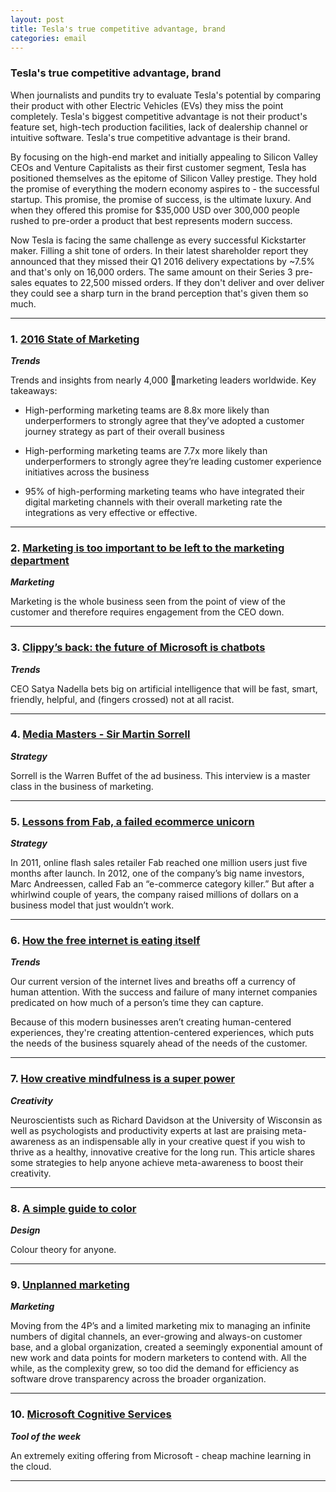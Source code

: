 ```yaml
---
layout: post
title: Tesla's true competitive advantage, brand
categories: email
---
```


### Tesla's true competitive advantage, brand

When journalists and pundits try to evaluate Tesla's potential by comparing their product with other Electric Vehicles (EVs) they miss the point completely. Tesla's biggest competitive advantage is not their product's feature set, high-tech production facilities, lack of dealership channel or intuitive software. Tesla's true competitive advantage is their brand.

By focusing on the high-end market and initially appealing to Silicon Valley CEOs and Venture Capitalists as their first customer segment, Tesla has positioned themselves as the epitome of Silicon Valley prestige. They hold the promise of everything the modern economy aspires to - the successful startup. This promise, the promise of success, is the ultimate luxury. And when they offered this promise for $35,000 USD over 300,000 people rushed to pre-order a product that best represents modern success.

Now Tesla is facing the same challenge as every successful Kickstarter maker. Filling a shit tone of orders. In their latest shareholder report they announced that they missed their Q1 2016 delivery expectations by ~7.5% and that's only on 16,000 orders. The same amount on their Series 3 pre-sales equates to 22,500 missed orders. If they don't deliver and over deliver they could see a sharp turn in the brand perception that's given them so much.

***

### 1. [2016 State of Marketing][statemark]
_<strong>Trends</strong>_

Trends and insights from nearly 4,000 marketing leaders worldwide. Key takeaways:

* High-performing marketing teams are 8.8x more likely than underperformers to strongly agree that they’ve adopted a customer journey strategy as part of their overall business

* High-performing marketing teams are 7.7x more likely than underperformers to strongly agree they’re leading customer experience initiatives across the business

* 95% of high-performing marketing teams who have integrated their digital marketing channels with their overall marketing rate the integrations as very effective or effective.

[statemark]:http://interactive.salesforce.com/state-of-marketing

***

### 2. [Marketing is too important to be left to the marketing department][mardept]
_<strong>Marketing</strong>_

Marketing is the whole business seen from the point of view of the customer and therefore requires engagement from the CEO down.

[mardept]:http://kellblog.com/2016/03/28/marketing-is-too-important-to-be-left-to-the-marketing-department

***

### 3. [Clippy’s back: the future of Microsoft is chatbots][microsoftchat]
_<strong>Trends</strong>_

CEO Satya Nadella bets big on artificial intelligence that will be fast, smart, friendly, helpful, and (fingers crossed) not at all racist.

[microsoftchat]:http://www.bloomberg.com/features/2016-microsoft-future-ai-chatbots/

***

### 4. [Media Masters - Sir Martin Sorrell][sirmsorrell]
_<strong>Strategy</strong>_

Sorrell is the Warren Buffet of the ad business. This interview is a master class in the business of marketing.

[sirmsorrell]:http://www.mediafocus.org.uk/martin-sorrell

***

### 5. [Lessons from Fab, a failed ecommerce unicorn][fablessons]
_<strong>Strategy</strong>_

In 2011, online flash sales retailer Fab reached one million users just five months after launch. In 2012, one of the company’s big name investors, Marc Andreessen, called Fab an “e-commerce category killer.” But after a whirlwind couple of years, the company raised millions of dollars on a business model that just wouldn’t work.

[fablessons]:https://medium.com/@Quibb/lessons-from-fab-a-failed-ecommerce-unicorn-dd66b57d5b6e#.234xh9sp3

***

### 6. [How the free internet is eating itself][freeint]
_<strong>Trends</strong>_

Our current version of the internet lives and breaths off a currency of human attention. With the success and failure of many internet companies predicated on how much of a person’s time they can capture.

Because of this modern businesses aren’t creating human-centered experiences, they're creating attention-centered experiences, which puts the needs of the business squarely ahead of the needs of the customer.

[freeint]:https://medium.com/re-write/instagram-and-the-cult-of-the-attention-web-how-the-free-internet-is-eating-itself-909b5713055e#.kdkeszxds

***

### 7. [How creative mindfulness is a super power][cretivemind]
_<strong>Creativity</strong>_

Neuroscientists such as Richard Davidson at the University of Wisconsin as well as psychologists and productivity experts at last are praising meta-awareness as an indispensable ally in your creative quest if you wish to thrive as a healthy, innovative creative for the long run. This article shares some strategies to help anyone achieve meta-awareness to boost their creativity.

[cretivemind]:http://www.creativitypost.com/create/creative_mindfulness_super_power

***

### 8. [A simple guide to color][color]
_<strong>Design</strong>_

Colour theory for anyone.

[color]:https://www.smashingmagazine.com/2016/04/web-developer-guide-color/

***

### 9. [Unplanned marketing][unplanned]
_<strong>Marketing</strong>_

Moving from the 4P’s and a limited marketing mix to managing an infinite numbers of digital channels, an ever-growing and always-on customer base, and a global organization, created a seemingly exponential amount of new work and data points for modern marketers to contend with. All the while, as the complexity grew, so too did the demand for efficiency as software drove transparency across the broader organization.

[unplanned]:https://blog.percolate.com/2016/04/unplanned-marketing/

***

### 10. [Microsoft Cognitive Services][micro]
_<strong>Tool of the week</strong>_

An extremely exiting offering from Microsoft - cheap machine learning in the cloud.

[micro]:https://www.microsoft.com/cognitive-services

***
